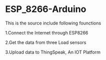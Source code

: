 # ESP_8266-Arduino

This is the source include following founctions

1.Connect the Internet through ESP8266

2.Get the data from three Load sensors

3.Upload data to ThingSpeak, An IOT Platform 

